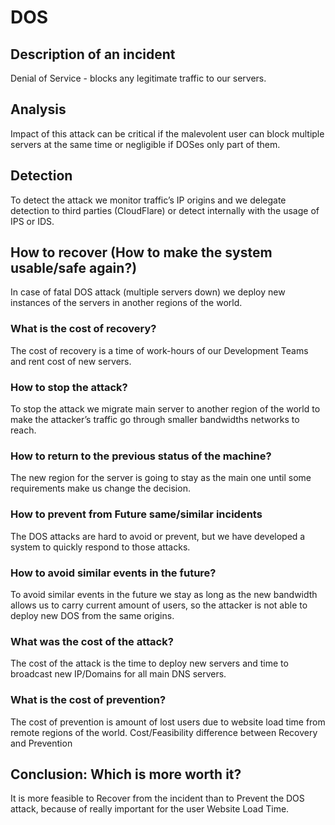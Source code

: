 # DOS
## Description of an incident
Denial of Service - blocks any legitimate traffic to our servers.
## Analysis
Impact of this attack can be critical if the malevolent user can block multiple servers at the same time or negligible if DOSes only part of them.
## Detection
To detect the attack we monitor traffic’s IP origins and we delegate detection to third parties (CloudFlare) or detect internally with the usage of IPS or IDS.
## How to recover (How to make the system usable/safe again?)
In case of fatal DOS attack (multiple servers down) we deploy new instances of the servers in another regions of the world.
### What is the cost of recovery?
The cost of recovery is a time of work-hours of our Development Teams and rent cost of new servers.
### How to stop the attack?
To stop the attack we migrate main server to another region of the world to make the attacker’s traffic go through smaller bandwidths networks to reach.
### How to return to the previous status of the machine?
The new region for the server is going to stay as the main one until some requirements make us change the decision.
### How to prevent from Future same/similar incidents
The DOS attacks are hard to avoid or prevent, but we have developed a system to quickly respond to those attacks.
### How to avoid similar events in the future?
To avoid similar events in the future we stay as long as the new bandwidth allows us to carry current amount of users, so the attacker is not able to deploy new DOS from the same origins.
### What was the cost of the attack?
The cost of the attack is the time to deploy new servers and time to broadcast new IP/Domains for all main DNS servers.
### What is the cost of prevention?
The cost of prevention is amount of lost users due to website load time from remote regions of the world.
Cost/Feasibility difference between Recovery and Prevention
## Conclusion: Which is more worth it?
It is more feasible to Recover from the incident than to Prevent the DOS attack, because of really important for the user Website Load Time.

